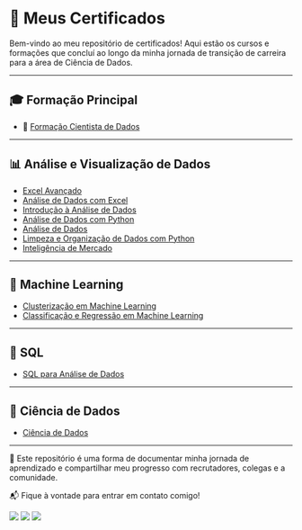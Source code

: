 # 📜 Meus Certificados

Bem-vindo ao meu repositório de certificados! Aqui estão os cursos e formações que concluí ao longo da minha jornada de transição de carreira para a área de Ciência de Dados.

---

## 🎓 Formação Principal

- 📘 [Formação Cientista de Dados](https://files.dnc.group/acervo/77/154956/89364efbb639e3aaae4904921760df96.pdf)

---

## 📊 Análise e Visualização de Dados

-  [Excel Avançado](https://files.dnc.group/acervo/77/154956/7255815d10e6869307ff61af2b4c53ea.pdf)  
-  [Análise de Dados com Excel](https://files.dnc.group/acervo/77/154956/b3daf305d246676a96c907fce0b4a0e9.pdf)  
-  [Introdução à Análise de Dados](https://files.dnc.group/acervo/77/154956/0f902263c4be061b1bb05410ff535089.pdf)  
-  [Análise de Dados com Python](https://files.dnc.group/acervo/77/154956/78f8f76b8461e8d5b23f058eee9bd2f9.pdf)  
-  [Análise de Dados](https://files.dnc.group/acervo/77/154956/799fd8db4e283d58aa5cf8d97dbdaa34.pdf)  
-  [Limpeza e Organização de Dados com Python](https://files.dnc.group/acervo/77/154956/384ba9d7741595cdb4e60c59d3294c66.pdf)  
-  [Inteligência de Mercado](https://files.dnc.group/acervo/77/154956/424926b745c9da9c968c2d12fa654171.pdf)

---

## 🤖 Machine Learning

-  [Clusterização em Machine Learning](https://files.dnc.group/acervo-legacy/95bf5e59326964192b36e721391e2f11.pdf)  
-  [Classificação e Regressão em Machine Learning](https://files.dnc.group/acervo/77/154956/b640c869458ce5570d1a0ed0febb259a.pdf)

---

## 🧮 SQL

-  [SQL para Análise de Dados](https://files.dnc.group/acervo/77/154956/501104fadcecbbad2feb782d6d9dbb5c.pdf)

---

## 🧠 Ciência de Dados

-  [Ciência de Dados](https://files.dnc.group/acervo/77/154956/cc7bf6e2f0a6d9e01536373928afd600.pdf)

---

📌 Este repositório é uma forma de documentar minha jornada de aprendizado e compartilhar meu progresso com recrutadores, colegas e a comunidade.

📬 Fique à vontade para entrar em contato comigo!

<p>
  
  <a href="https://www.linkedin.com/in/luciano-junior-7aa6a9337/" target="_blank"><img src="https://img.shields.io/badge/LinkedIn-0077B5?style=for-the-badge&logo=linkedin&logoColor=white" /></a>
  <a href="mailto:luciano.datascience@gmail.com"><img src="https://img.shields.io/badge/Gmail-D14836?style=for-the-badge&logo=gmail&logoColor=white" /></a>
  <a href="https://wa.me/5535999206950" target="_blank"><img src="https://img.shields.io/badge/WhatsApp-25D366?style=for-the-badge&logo=whatsapp&logoColor=white" /></a>
  
</p>




